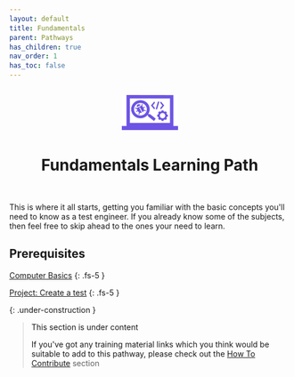 ```yaml
---
layout: default
title: Fundamentals
parent: Pathways
has_children: true
nav_order: 1
has_toc: false
---
```


<p align="center" style="font-size:200%"><img src="/docs/assets/images/IconPathFundamentals.png" alt="Fundamentals learning path icon"></p>
<h1 align="center">Fundamentals Learning Path</h1>
<br>

This is where it all starts, getting you familiar with the basic concepts you'll need to know as a test engineer.  If you already know some of the subjects, then feel free to skip ahead to the ones your need to learn.

## Prerequisites

<i class="fa-solid fa-book-open"></i> <a href="./SDLC.html">Computer Basics<a/>
{: .fs-5 }

<i class="fa-solid fa-laptop-code"></i> <a href="./SDLC.html">Project: Create a test<a/>
{: .fs-5 }

{: .under-construction }
> This section is under content
> 
> If you've got any training material links which you think would be suitable to add to this pathway, please check out the [How To Contribute](../../how-to-contribute.html) section
